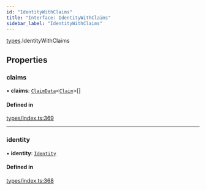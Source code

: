 ```yaml
---
id: "IdentityWithClaims"
title: "Interface: IdentityWithClaims"
sidebar_label: "IdentityWithClaims"
---
```


[types](../../../modules/Types/Types.md).IdentityWithClaims

## Properties

### claims

• **claims**: [`ClaimData`](../ClaimData/ClaimData.md)\<[`Claim`](../../../modules/Types/Types.md#claim)\>[]

#### Defined in

[types/index.ts:369](https://github.com/PolymeshAssociation/polymesh-sdk/blob/daafaa68f/src/types/index.ts#L369)

___

### identity

• **identity**: [`Identity`](../../../classes/API/Entities/Identity/Identity.md)

#### Defined in

[types/index.ts:368](https://github.com/PolymeshAssociation/polymesh-sdk/blob/daafaa68f/src/types/index.ts#L368)
